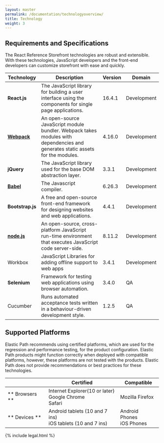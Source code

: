 ```yaml
---
layout: master
permalink: /documentation/technologyoverview/
title: Technology
weight: 3
---
```

## Requirements and Specifications

The React Reference Storefront technologies are robust and extensible. With these technologies, JavaScript developers and the front-end developers can customize storefront with ease and quickly.


|  Technology| Description|Version|Domain|
|--|--|--|--|
| **React.js** |The JavaScript library for building a user interface using the components for single page applications.|16.4.1| Development |
|[**Webpack**](https://webpack.js.org/)| An open-source JavaScript module bundler. Webpack takes modules with dependencies and generates static assets for the modules. |4.16.0|Development |
|  **jQuery** | The JavaScript library used for the base DOM abstraction layer. | 3.3.1 |Development |
| [**Babel**](https://babeljs.io/) |The Javascript compiler. | 6.26.3 |Development |
| **Bootstrap.js** | A free and open-source front-end framework for designing websites and web applications. |  4.4.1|Development |
|[**node.js**](https://nodejs.org/en/)|An open-source, cross-platform JavaScript run-time environment that executes JavaScript code server-side.|8.11.2|Development |
|Workbox|JavaScript Libraries for adding offline support to web apps|3.4.1|Development |
|**Selenium**|Framework for testing web applications using browser automation.|3.4.0|QA|
|Cucumber|Runs automated acceptance tests written in a behaviour-driven development style.|1.2.5|QA|


## Supported Platforms

 Elastic Path recommends using certified platforms, which are used for the regression and performance testing, for the product configuration.
 Elastic Path products might function correctly when deployed with compatible platforms, however, these platforms are not tested with the products. Elastic Path does not provide recommendations or best practices for these technologies.

 || Certified|Compatible|
|--|--|--|
|** Browsers ** | Internet Explorer(10 or later)<br/>Google Chrome<br/>Safari|Mozilla Firefox|
|** Devices **|Android tablets (10 and 7 ins)</br>iOS tablets (10 and 7 ins)|Android Phones<br/>iOS Phones |


{% include legal.html %}
